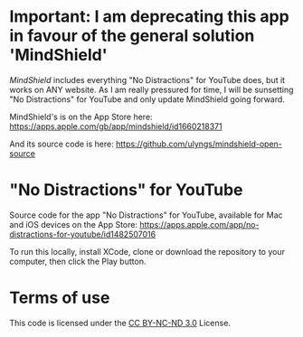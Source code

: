 # Important: I am deprecating this app in favour of the general solution 'MindShield'
*MindShield* includes everything "No Distractions" for YouTube does, but it works on ANY website. As I am really pressured for time, I will be sunsetting "No Distractions" for YouTube and only update MindShield going forward.

MindShield's is on the App Store here: https://apps.apple.com/gb/app/mindshield/id1660218371

And its source code is here: https://github.com/ulyngs/mindshield-open-source

# "No Distractions" for YouTube

Source code for the app "No Distractions" for YouTube, available for Mac and iOS devices on the App Store: https://apps.apple.com/app/no-distractions-for-youtube/id1482507016


To run this locally, install XCode, clone or download the repository to your computer, then click the Play button.

# Terms of use
This code is licensed under the [CC BY-NC-ND 3.0](https://creativecommons.org/licenses/by-nc-nd/3.0/) License.
